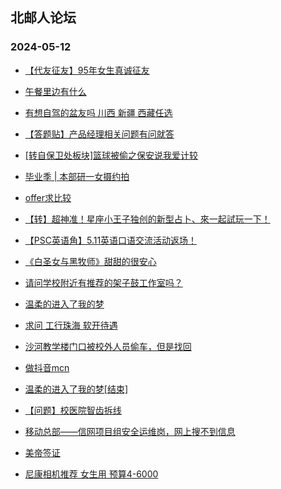 ## 北邮人论坛 
### 2024-05-12

+ [【代友征友】95年女生真诚征友](https://bbs.byr.cn/article/Friends/2053057)

+ [午餐里边有什么](https://bbs.byr.cn/article/Picture/3362111)

+ [有想自驾的盆友吗 川西 新疆 西藏任选](https://bbs.byr.cn/article/Travel/147552)

+ [【答题贴】产品经理相关问题有问就答](https://bbs.byr.cn/article/WorkLife/1214560)

+ [[转自保卫处板块]篮球被偷之保安说我爱计较](https://bbs.byr.cn/article/Talking/6417203)

+ [毕业季 | 本部研一女摄约拍](https://bbs.byr.cn/article/Photo/278094)

+ [offer求比较](https://bbs.byr.cn/article/Job/2211700)

+ [【转】超神准！星座小王子独创的新型占卜、來一起試玩一下！](https://bbs.byr.cn/article/Constellations/326533)

+ [【PSC英语角】5.11英语口语交流活动返场！](https://bbs.byr.cn/article/EnglishBar/75630)

+ [《白圣女与黑牧师》甜甜的很安心](https://bbs.byr.cn/article/Comic/633640)

+ [请问学校附近有推荐的架子鼓工作室吗？](https://bbs.byr.cn/article/Music/344094)

+ [温柔的进入了我的梦](https://bbs.byr.cn/article/Feeling/3204746)

+ [求问 工行珠海 软开待遇](https://bbs.byr.cn/article/WorkLife/1214558)

+ [沙河教学楼门口被校外人员偷车，但是找回](https://bbs.byr.cn/article/Talking/6417289)

+ [做抖音mcn](https://bbs.byr.cn/article/Entrepreneurship/30707)

+ [温柔的进入了我的梦[结束]](https://bbs.byr.cn/article/Feeling/3204746)

+ [【问题】校医院智齿拆线](https://bbs.byr.cn/article/Health/232589)

+ [移动总部——信网项目组安全运维岗，网上搜不到信息](https://bbs.byr.cn/article/Job/2211780)

+ [美帝签证](https://bbs.byr.cn/article/GoAbroad/397461)

+ [尼康相机推荐 女生用 预算4-6000](https://bbs.byr.cn/article/Photo/278204)

